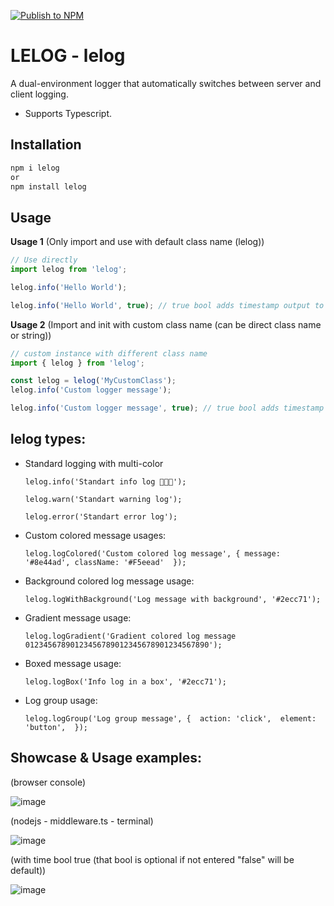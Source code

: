 [![Publish to NPM](https://github.com/unovatria/lelog/actions/workflows/publish.yml/badge.svg)](https://github.com/unovatria/lelog/actions/workflows/publish.yml)

# LELOG - lelog

A dual-environment logger that automatically switches between server and client logging.

- Supports Typescript.

## Installation

```bash
npm i lelog
or
npm install lelog
```

## Usage

**Usage 1** (Only import and use with default class name (lelog))

```typescript
// Use directly
import lelog from 'lelog';

lelog.info('Hello World');

lelog.info('Hello World', true); // true bool adds timestamp output to log.
```

**Usage 2** (Import and init with custom class name (can be direct class name or string))

```typescript
// custom instance with different class name
import { lelog } from 'lelog';

const lelog = lelog('MyCustomClass');
lelog.info('Custom logger message');

lelog.info('Custom logger message', true); // true bool adds timestamp output to log.
```

## lelog types:

- Standard logging with multi-color
  
  `lelog.info('Standart info log 🚀🚀🚀');`
  
  `lelog.warn('Standart warning log');`
  
  `lelog.error('Standart error log');`
- Custom colored message usages:
  
  `lelog.logColored('Custom colored log message', { message: '#8e44ad', className: '#F5eead'  });`
- Background colored log message usage:
  
  `lelog.logWithBackground('Log message with background', '#2ecc71');`
- Gradient message usage:
  
  `lelog.logGradient('Gradient colored log message 01234567890123456789012345678901234567890');`
- Boxed message usage:
  
  `lelog.logBox('Info log in a box', '#2ecc71');`
- Log group usage:
  
  `lelog.logGroup('Log group message', {  action: 'click',  element: 'button',  });`

## Showcase & Usage examples:

(browser console)

![image](https://github.com/user-attachments/assets/70745c1c-60c5-456b-8dbf-e2b18750b76a)

(nodejs - middleware.ts - terminal)

![image](https://github.com/user-attachments/assets/39438bed-b653-46b6-8ba2-1f6277b3476b)

(with time bool true (that bool is optional if not entered "false" will be default))

![image](https://github.com/user-attachments/assets/3ae9ab78-8e76-4905-9033-adaff3fb7ace)


